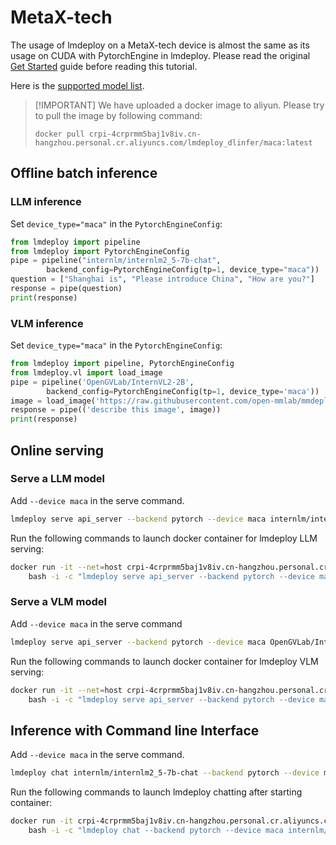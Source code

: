 # MetaX-tech

The usage of lmdeploy on a MetaX-tech device is almost the same as its usage on CUDA with PytorchEngine in lmdeploy.
Please read the original [Get Started](../get_started.md) guide before reading this tutorial.

Here is the [supported model list](../../supported_models/supported_models.md#PyTorchEngine-on-Other-Platforms).

> \[!IMPORTANT\]
> We have uploaded a docker image to aliyun.
> Please try to pull the image by following command:
> 
> `docker pull crpi-4crprmm5baj1v8iv.cn-hangzhou.personal.cr.aliyuncs.com/lmdeploy_dlinfer/maca:latest`

## Offline batch inference

### LLM inference

Set `device_type="maca"` in the `PytorchEngineConfig`:

```python
from lmdeploy import pipeline
from lmdeploy import PytorchEngineConfig
pipe = pipeline("internlm/internlm2_5-7b-chat",
        backend_config=PytorchEngineConfig(tp=1, device_type="maca"))
question = ["Shanghai is", "Please introduce China", "How are you?"]
response = pipe(question)
print(response)
```

### VLM inference

Set `device_type="maca"` in the `PytorchEngineConfig`:

```python
from lmdeploy import pipeline, PytorchEngineConfig
from lmdeploy.vl import load_image
pipe = pipeline('OpenGVLab/InternVL2-2B',
        backend_config=PytorchEngineConfig(tp=1, device_type='maca'))
image = load_image('https://raw.githubusercontent.com/open-mmlab/mmdeploy/main/tests/data/tiger.jpeg')
response = pipe(('describe this image', image))
print(response)
```

## Online serving

### Serve a LLM model

Add `--device maca` in the serve command.

```bash
lmdeploy serve api_server --backend pytorch --device maca internlm/internlm2_5-7b-chat
```

Run the following commands to launch docker container for lmdeploy LLM serving:

```bash
docker run -it --net=host crpi-4crprmm5baj1v8iv.cn-hangzhou.personal.cr.aliyuncs.com/lmdeploy_dlinfer/maca:latest \
    bash -i -c "lmdeploy serve api_server --backend pytorch --device maca internlm/internlm2_5-7b-chat"
```

### Serve a VLM model

Add `--device maca` in the serve command

```bash
lmdeploy serve api_server --backend pytorch --device maca OpenGVLab/InternVL2-2B
```

Run the following commands to launch docker container for lmdeploy VLM serving:

```bash
docker run -it --net=host crpi-4crprmm5baj1v8iv.cn-hangzhou.personal.cr.aliyuncs.com/lmdeploy_dlinfer/maca:latest \
    bash -i -c "lmdeploy serve api_server --backend pytorch --device maca OpenGVLab/InternVL2-2B"
```

## Inference with Command line Interface

Add `--device maca` in the serve command.

```bash
lmdeploy chat internlm/internlm2_5-7b-chat --backend pytorch --device maca
```

Run the following commands to launch lmdeploy chatting after starting container:

```bash
docker run -it crpi-4crprmm5baj1v8iv.cn-hangzhou.personal.cr.aliyuncs.com/lmdeploy_dlinfer/maca:latest \
    bash -i -c "lmdeploy chat --backend pytorch --device maca internlm/internlm2_5-7b-chat"
```
